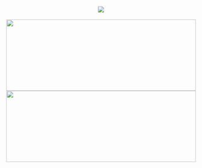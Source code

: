 <h1 align="center"> <a href="https://blog.imoyan.top/"> <img src="https://readme-typing-svg.demolab.com?font=Fira+Code&pause=1000&width=435&lines=愿永不忘初心！;陌颜今天又在努力变强鸭~&center=true&size=27"> </a> </h1>
<img height="190px" width="100%" src="https://github-readme-stats.vercel.app/api?username=lanmoyan&theme=radical&show_icons=true&count_private=true" />
<img height="190px" width="100%" src="https://github-readme-stats-git-masterrstaa-rickstaa.vercel.app/api/top-langs/?username=lanmoyan&theme=radical&show_icons=true&count_private=true&layout=compact" />
